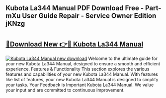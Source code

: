 ## Kubota La344 Manual PDF Download Free - Part-mXu User Guide Repair - Service Owner Edition jKNzg

# <h2><a href="http://bc95036.oget.top/?id=Kubota+La344+Manual">🔗Download New 👉🔴 Kubota La344 Manual</a></h2>

[![Kubota La344 Manual new download](https://i.imgur.com/5g1atiW.png)](http://bc95036.oget.top/?id=Kubota+La344+Manual)
Welcome to the ultimate guide for your new Kubota La344 Manual, designed to ensure a smooth and efficient experience. Features & Functionality This section explores the various features and capabilities of your new Kubota La344 Manual. With features like list of features, your new Kubota La344 Manual is designed to simplify your tasks. Your Feedback is Important Kubota La344 Manual. We value your input and are committed to continuous improvement.
